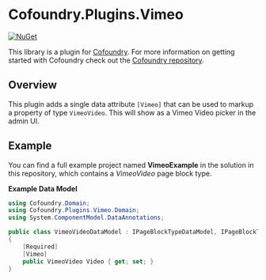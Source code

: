 # Cofoundry.Plugins.Vimeo

[![NuGet](https://img.shields.io/nuget/v/Cofoundry.Plugins.Vimeo.svg)](https://www.nuget.org/packages/Cofoundry.Plugins.Vimeo/)


This library is a plugin for [Cofoundry](https://www.cofoundry.org/). For more information on getting started with Cofoundry check out the [Cofoundry repository](https://github.com/cofoundry-cms/cofoundry).

## Overview

This plugin adds a single data attribute `[Vimeo]` that can be used to markup a property of type `VimeoVideo`. This will show as a Vimeo Video picker in the admin UI.

## Example

You can find a full example project named **VimeoExample** in the solution in this repository, which contains a *VimeoVideo* page block type. 

**Example Data Model**

```csharp
using Cofoundry.Domain;
using Cofoundry.Plugins.Vimeo.Domain;
using System.ComponentModel.DataAnnotations;

public class VimeoVideoDataModel : IPageBlockTypeDataModel, IPageBlockTypeDisplayModel
{
    [Required]
    [Vimeo]
    public VimeoVideo Video { get; set; }
}

```




